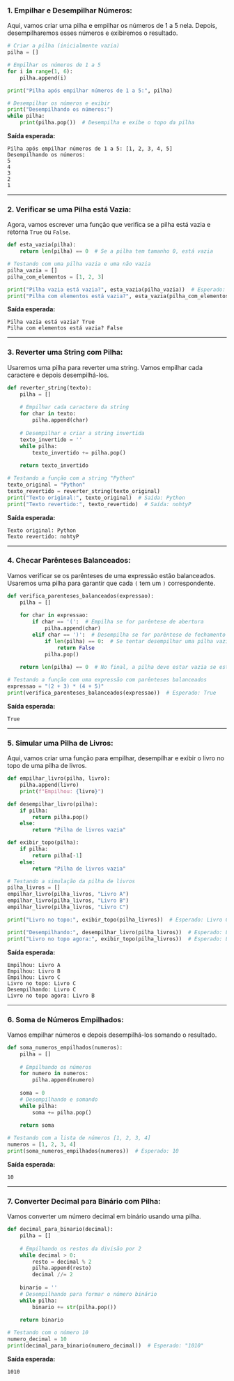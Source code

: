 ### 1. **Empilhar e Desempilhar Números:**

Aqui, vamos criar uma pilha e empilhar os números de 1 a 5 nela. Depois, desempilharemos esses números e exibiremos o resultado.

```python
# Criar a pilha (inicialmente vazia)
pilha = []

# Empilhar os números de 1 a 5
for i in range(1, 6):
    pilha.append(i)

print("Pilha após empilhar números de 1 a 5:", pilha)

# Desempilhar os números e exibir
print("Desempilhando os números:")
while pilha:
    print(pilha.pop())  # Desempilha e exibe o topo da pilha
```

**Saída esperada:**
```
Pilha após empilhar números de 1 a 5: [1, 2, 3, 4, 5]
Desempilhando os números:
5
4
3
2
1
```

---

### 2. **Verificar se uma Pilha está Vazia:**

Agora, vamos escrever uma função que verifica se a pilha está vazia e retorna `True` ou `False`.

```python
def esta_vazia(pilha):
    return len(pilha) == 0  # Se a pilha tem tamanho 0, está vazia

# Testando com uma pilha vazia e uma não vazia
pilha_vazia = []
pilha_com_elementos = [1, 2, 3]

print("Pilha vazia está vazia?", esta_vazia(pilha_vazia))  # Esperado: True
print("Pilha com elementos está vazia?", esta_vazia(pilha_com_elementos))  # Esperado: False
```

**Saída esperada:**
```
Pilha vazia está vazia? True
Pilha com elementos está vazia? False
```

---

### 3. **Reverter uma String com Pilha:**

Usaremos uma pilha para reverter uma string. Vamos empilhar cada caractere e depois desempilhá-los.

```python
def reverter_string(texto):
    pilha = []
    
    # Empilhar cada caractere da string
    for char in texto:
        pilha.append(char)
    
    # Desempilhar e criar a string invertida
    texto_invertido = ''
    while pilha:
        texto_invertido += pilha.pop()
    
    return texto_invertido

# Testando a função com a string "Python"
texto_original = "Python"
texto_revertido = reverter_string(texto_original)
print("Texto original:", texto_original)  # Saída: Python
print("Texto revertido:", texto_revertido)  # Saída: nohtyP
```

**Saída esperada:**
```
Texto original: Python
Texto revertido: nohtyP
```

---

### 4. **Checar Parênteses Balanceados:**

Vamos verificar se os parênteses de uma expressão estão balanceados. Usaremos uma pilha para garantir que cada `(` tem um `)` correspondente.

```python
def verifica_parenteses_balanceados(expressao):
    pilha = []
    
    for char in expressao:
        if char == '(':  # Empilha se for parêntese de abertura
            pilha.append(char)
        elif char == ')':  # Desempilha se for parêntese de fechamento
            if len(pilha) == 0:  # Se tentar desempilhar uma pilha vazia, não está balanceado
                return False
            pilha.pop()
    
    return len(pilha) == 0  # No final, a pilha deve estar vazia se estiver balanceado

# Testando a função com uma expressão com parênteses balanceados
expressao = "(2 + 3) * (4 + 5)"
print(verifica_parenteses_balanceados(expressao))  # Esperado: True
```

**Saída esperada:**
```
True
```

---

### 5. **Simular uma Pilha de Livros:**

Aqui, vamos criar uma função para empilhar, desempilhar e exibir o livro no topo de uma pilha de livros.

```python
def empilhar_livro(pilha, livro):
    pilha.append(livro)
    print(f"Empilhou: {livro}")

def desempilhar_livro(pilha):
    if pilha:
        return pilha.pop()
    else:
        return "Pilha de livros vazia"

def exibir_topo(pilha):
    if pilha:
        return pilha[-1]
    else:
        return "Pilha de livros vazia"

# Testando a simulação da pilha de livros
pilha_livros = []
empilhar_livro(pilha_livros, "Livro A")
empilhar_livro(pilha_livros, "Livro B")
empilhar_livro(pilha_livros, "Livro C")

print("Livro no topo:", exibir_topo(pilha_livros))  # Esperado: Livro C

print("Desempilhando:", desempilhar_livro(pilha_livros))  # Esperado: Livro C
print("Livro no topo agora:", exibir_topo(pilha_livros))  # Esperado: Livro B
```

**Saída esperada:**
```
Empilhou: Livro A
Empilhou: Livro B
Empilhou: Livro C
Livro no topo: Livro C
Desempilhando: Livro C
Livro no topo agora: Livro B
```

---

### 6. **Soma de Números Empilhados:**

Vamos empilhar números e depois desempilhá-los somando o resultado.

```python
def soma_numeros_empilhados(numeros):
    pilha = []
    
    # Empilhando os números
    for numero in numeros:
        pilha.append(numero)
    
    soma = 0
    # Desempilhando e somando
    while pilha:
        soma += pilha.pop()
    
    return soma

# Testando com a lista de números [1, 2, 3, 4]
numeros = [1, 2, 3, 4]
print(soma_numeros_empilhados(numeros))  # Esperado: 10
```

**Saída esperada:**
```
10
```

---

### 7. **Converter Decimal para Binário com Pilha:**

Vamos converter um número decimal em binário usando uma pilha.

```python
def decimal_para_binario(decimal):
    pilha = []
    
    # Empilhando os restos da divisão por 2
    while decimal > 0:
        resto = decimal % 2
        pilha.append(resto)
        decimal //= 2
    
    binario = ''
    # Desempilhando para formar o número binário
    while pilha:
        binario += str(pilha.pop())
    
    return binario

# Testando com o número 10
numero_decimal = 10
print(decimal_para_binario(numero_decimal))  # Esperado: "1010"
```

**Saída esperada:**
```
1010
```

